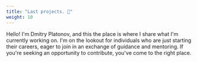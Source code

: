 ```yaml
---
title: "Last projects. 🤖"
weight: 10
---
```


Hello! I'm Dmitry Platonov, and this the place is where I share what I'm currently working on. I'm on the lookout for individuals who are just starting their careers, eager to join in an exchange of guidance and mentoring. If you're seeking an opportunity to contribute, you've come to the right place.
